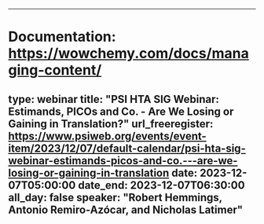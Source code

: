 
---
# Documentation: https://wowchemy.com/docs/managing-content/
type: webinar
title: "PSI HTA SIG Webinar: Estimands, PICOs and Co. - Are We Losing or Gaining in Translation?"
url_freeregister: https://www.psiweb.org/events/event-item/2023/12/07/default-calendar/psi-hta-sig-webinar-estimands-picos-and-co.---are-we-losing-or-gaining-in-translation
date: 2023-12-07T05:00:00
date_end: 2023-12-07T06:30:00
all_day: false
speaker: "Robert Hemmings, Antonio Remiro-Azócar, and Nicholas Latimer"
---
